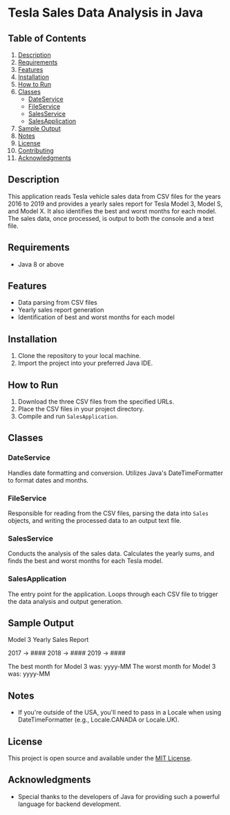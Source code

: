 # Tesla Sales Data Analysis in Java

## Table of Contents

1. [Description](#description)
2. [Requirements](#requirements)
3. [Features](#features)
4. [Installation](#installation)
5. [How to Run](#how-to-run)
6. [Classes](#classes)
   - [DateService](#dateservice)
   - [FileService](#fileservice)
   - [SalesService](#salesservice)
   - [SalesApplication](#salesapplication)
7. [Sample Output](#sample-output)
8. [Notes](#notes)
9. [License](#license)
10. [Contributing](#contributing)
11. [Acknowledgments](#acknowledgments)

## Description

This application reads Tesla vehicle sales data from CSV files for the years 2016 to 2019 and provides a yearly sales report for Tesla Model 3, Model S, and Model X. It also identifies the best and worst months for each model. The sales data, once processed, is output to both the console and a text file.

## Requirements

- Java 8 or above

## Features

- Data parsing from CSV files
- Yearly sales report generation
- Identification of best and worst months for each model

## Installation

1. Clone the repository to your local machine.
2. Import the project into your preferred Java IDE.

## How to Run

1. Download the three CSV files from the specified URLs.
2. Place the CSV files in your project directory.
3. Compile and run `SalesApplication`.

## Classes

### DateService

Handles date formatting and conversion. Utilizes Java's DateTimeFormatter to format dates and months.

### FileService

Responsible for reading from the CSV files, parsing the data into `Sales` objects, and writing the processed data to an output text file.

### SalesService

Conducts the analysis of the sales data. Calculates the yearly sums, and finds the best and worst months for each Tesla model.

### SalesApplication

The entry point for the application. Loops through each CSV file to trigger the data analysis and output generation.

## Sample Output

Model 3 Yearly Sales Report

2017 -> ####
2018 -> ####
2019 -> ####

The best month for Model 3 was: yyyy-MM
The worst month for Model 3 was: yyyy-MM


## Notes

- If you're outside of the USA, you'll need to pass in a Locale when using DateTimeFormatter (e.g., Locale.CANADA or Locale.UK).

## License

This project is open source and available under the [MIT License](LICENSE).

## Acknowledgments

- Special thanks to the developers of Java for providing such a powerful language for backend development.

